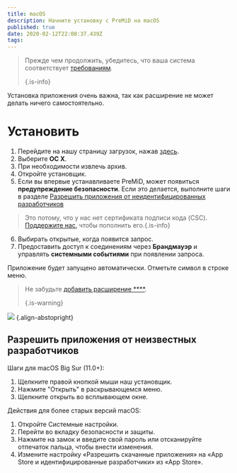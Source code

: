 ```yaml
---
title: macOS
description: Начните установку с PreMiD на macOS
published: true
date: 2020-02-12T22:08:37.439Z
tags:
---
```


> Прежде чем продолжить, убедитесь, что ваша система соответствует [требованиям](/install/requirements). 
> 
> {.is-info}

Установка приложения очень важна, так как расширение не может делать ничего самостоятельно.

# Установить
1. Перейдите на нашу страницу загрузок, нажав [здесь](https://premid.app/downloads).
2. Выберите **ОС X**.
3. При необходимости извлечь архив.
4. Откройте установщик.
5. Если вы впервые устанавливаете PreMiD, может появиться **предупреждение безопасности**. Если это делается, выполните шаги в разделе [Разрешить приложения от неидентифицированных разработчиков](https://docs.premid.app/install/macos#allow-apps-from-unidentified-developers)
> Это потому, что у нас нет сертификата подписи кода (CSC). [Поддержите нас,](https://www.patreon.com/Timeraa) чтобы пополнить его.{.is-info}
6. Выбирать открытые, когда появится запрос.
7. Предоставить доступ к соединениям через **Брандмауэр** и управлять **системными событиями** при появлении запроса.

Приложение будет запущено автоматически. Отметьте символ в строке меню.

> Не забудьте [добавить расширение ****](/install). 
> 
> {.is-warning}

![](https://img.icons8.com/color/2x/mac-logo.png) {.align-abstopright}

## Разрешить приложения от неизвестных разработчиков
Шаги для macOS Big Sur (11.0+):
1. Щелкните правой кнопкой мыши наш установщик.
2. Нажмите "Открыть" в раскрывающемся меню.
3. Щелкните открыть во всплывающем окне.

Действия для более старых версий macOS:
1. Откройте Системные настройки.
2. Перейти во вкладку безопасности и защиты.
3. Нажмите на замок и введите свой пароль или отсканируйте отпечаток пальца, чтобы внести изменения.
4. Измените настройку «Разрешить скачанные приложения» на «App Store и идентифицированные разработчики» из «App Store».